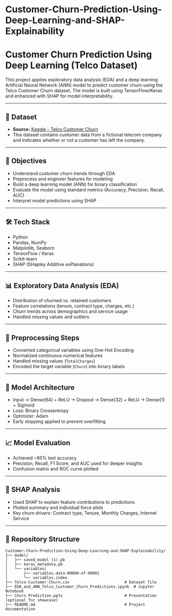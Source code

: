 # Customer-Churn-Prediction-Using-Deep-Learning-and-SHAP-Explainability

# Customer Churn Prediction Using Deep Learning (Telco Dataset)

This project applies exploratory data analysis (EDA) and a deep learning Artificial Neural Network (ANN) model to predict customer churn using the Telco Customer Churn dataset. The model is built using TensorFlow/Keras and enhanced with SHAP for model interpretability.

---

## 📌 Dataset

- **Source:** [Kaggle - Telco Customer Churn](https://www.kaggle.com/datasets/blastchar/telco-customer-churn)
- This dataset contains customer data from a fictional telecom company and indicates whether or not a customer has left the company.

---

## 🧠 Objectives

- Understand customer churn trends through EDA
- Preprocess and engineer features for modeling
- Build a deep learning model (ANN) for binary classification
- Evaluate the model using standard metrics (Accuracy, Precision, Recall, AUC)
- Interpret model predictions using SHAP

---

## 🛠️ Tech Stack

- Python
- Pandas, NumPy
- Matplotlib, Seaborn
- TensorFlow / Keras
- Scikit-learn
- SHAP (SHapley Additive exPlanations)

---

## 📊 Exploratory Data Analysis (EDA)

- Distribution of churned vs. retained customers
- Feature correlations (tenure, contract type, charges, etc.)
- Churn trends across demographics and service usage
- Handled missing values and outliers

---

## 🔧 Preprocessing Steps

- Converted categorical variables using One-Hot Encoding
- Normalized continuous numerical features
- Handled missing values (`TotalCharges`)
- Encoded the target variable (`Churn`) into binary labels

---

## 🤖 Model Architecture

- Input → Dense(64) + ReLU → Dropout → Dense(32) + ReLU → Dense(1) + Sigmoid
- Loss: Binary Crossentropy
- Optimizer: Adam
- Early stopping applied to prevent overfitting

---

## 📈 Model Evaluation

- Achieved ~85% test accuracy
- Precision, Recall, F1 Score, and AUC used for deeper insights
- Confusion matrix and ROC curve plotted

---

## 🧠 SHAP Analysis

- Used SHAP to explain feature contributions to predictions
- Plotted summary and individual force plots
- Key churn drivers: Contract type, Tenure, Monthly Charges, Internet Service

---

## 📁 Repository Structure
```
Customer-Churn-Prediction-Using-Deep-Learning-and-SHAP-Explainability/
├── model/
│   ├── saved_model (1).pb
│   ├── keras_metadata.pb
│   └── variables/
│       ├── variables.data-00000-of-00001
│       └── variables.index
├── Telco-Customer-Churn.csv                        # Dataset file
├── EDA_and_ANN_Telco_Customer_Churn_Predictions.ipynb  # Jupyter Notebook
├── Churn Prediction.pptx                           # Presentation (optional for showcase)
├── README.md                                       # Project documentation
```
